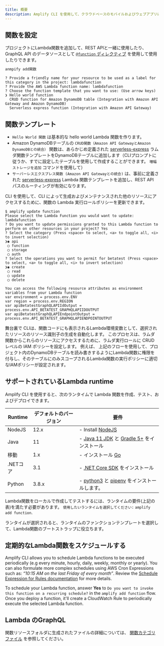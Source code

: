 ```yaml
---
title: 概要
description: Amplify CLI を使用して、クラウドベースのモバイルおよびウェブアプリに強力な Lambda 機能を簡単なガイド付きワークフローで追加できます。
---
```


## 関数を設定

プロジェクトにLambda関数を追加して、REST APIと一緒に使用したり、GraphQL API のデータソースとして [`@function` ディレクティブ](~/cli/graphql-transformer/function.md) を使用して使用したりできます。

```bash
anmpify add関数
```

```console
? Provide a friendly name for your resource to be used as a label for this category in the project: lambdafunction
? Provide the AWS Lambda function name: lambdafunction
? Choose the function template that you want to use: (Use arrow keys)
❯ Hello world function
  CRUD function for Amazon DynamoDB table (Integration with Amazon API Gateway and Amazon DynamoDB)
  Serverless express function (Integration with Amazon API Gateway)
```

## 関数テンプレート

* `Hello World 関数` は基本的な hello world Lambda 関数を作ります。
* Amazon DynamoDBテーブルの `CRUD関数（Amazon API GatewayとAmazon DynamoDBとの統合）` 関数は、あらかじめ定義された [serverless-express](https://github.com/awslabs/aws-serverless-express) ラムダ関数テンプレートをDynamoDBテーブルに追加します（CLIプロンプトに従うか、すでに設定したテーブルを使用して作成することができます。 `増幅ストレージを追加` コマンドを使用して）
* `サーバーレスエクスプレス関数 (Amazon API Gatewayとの統合)` は、事前に定義された [serverless-express](https://github.com/awslabs/aws-serverless-express) Lambda 関数テンプレートを追加し、REST API パスのルーティングが有効になります。

CLI を使用して、CLI によって生成およびメンテナンスされた他のリソースにアクセスするために、関数の Lambda 実行ロールポリシーを更新できます。

```console
$ amplify update function
Please select the Lambda Function you would want to update: lambdafunction
? Do you want to update permissions granted to this Lambda function to perform on other resources in your project? Yes
? Select the category (Press <space> to select, <a> to toggle all, <i> to invert selection)
❯◉ api
 ◯ function
 ◯ storage
 ◯ auth
? Select the operations you want to permit for betatest (Press <space> to select, <a> to toggle all, <i> to invert selection)
❯◉ create
 ◯ read
 ◯ update
 ◯ delete

You can access the following resource attributes as environment variables from your Lambda function
var environment = process.env.ENV
var region = process.env.REGION
var apiBetatestGraphQLAPIIdOutput = process.env.API_BETATEST_GRAPHQLAPIIDOUTPUT
var apiBetatestGraphQLAPIEndpointOutput = process.env.API_BETATEST_GRAPHQLAPIENDPOINTOUTPUT
```

舞台裏で CLIは、関数コードにも表示されるLambda環境変数として、選択されたリソースのリソース識別子の生成を自動化します。 このプロセスは、ラムダ関数からこれらのリソースにアクセスするために、ラムダ実行ロールに CRUD レベルの IAM ポリシーを設定します。 例えば、 上記のフローを使用して、プロジェクト内のDynamoDBテーブルを読み書きするようにLambda関数に権限を付与し、そのテーブルにのみスコープされるLambda関数の実行ポリシーに適切なIAMポリシーが設定されます。

## サポートされているLambda runtime

Amplify CLI を使用すると、次のランタイムで Lambda 関数を作成、テスト、およびデプロイできます。

| Runtime | デフォルトのバージョン | 要件                                                                                                                                                                                 |
| ------- | ----------- | ---------------------------------------------------------------------------------------------------------------------------------------------------------------------------------- |
| NodeJS  | 12.x        | - Install [NodeJS](https://nodejs.org/en/)                                                                                                                                         |
| Java    | 11          | - [Java 11 JDK](https://docs.aws.amazon.com/corretto/latest/corretto-11-ug/downloads-list.html) と [Gradle 5+](https://docs.gradle.org/current/userguide/installation.html) をインストール |
| 移動      | 1.x         | - インストール [Go](https://golang.org/doc/install)                                                                                                                                      |
| .NETコア  | 3.1         | - [.NET Core SDK](https://docs.microsoft.com/en-us/dotnet/core/install/sdk) をインストール                                                                                                |
| Python  | 3.8.x       | - [python3](https://www.python.org/downloads/) と [pipenv](https://pypi.org/project/pipenv/) をインストールします。                                                                            |

Lambda関数をローカルで作成してテストするには、ランタイムの要件(上記の表)を満たす必要があります。 `使用したいランタイムを選択してください:` `amplify add function`.

ランタイムが選択されると、ランタイムのファンクションテンプレートを選択して、Lambda関数のブートストラップに役立ちます。

## 定期的なLambda関数をスケジュールする

Amplify CLI allows you to schedule Lambda functions to be executed periodically (e.g every minute, hourly, daily, weekly, monthly or yearly). You can also formulate more complex schedules using AWS Cron Expressions such as: *“10:15 AM on the last Friday of every month”*. Review the [Schedule Expression for Rules documentation](https://docs.aws.amazon.com/AmazonCloudWatch/latest/events/ScheduledEvents.html#CronExpressions) for more details.

To schedule your Lambda function, answer **Yes** to `Do you want to invoke this function on a recurring schedule?` in the `amplify add function` flow. Once you deploy a function, it'll create a CloudWatch Rule to periodically execute the selected Lambda function.

## Lambda のGraphQL

<inline-fragment src="~/lib/graphqlapi/fragments/graphql-from-node.md"></inline-fragment>

関数リソースフォルダに生成されたファイルの詳細については、 [関数カテゴリファイル](~/cli/reference/files.md#function-category-files) を参照してください。

